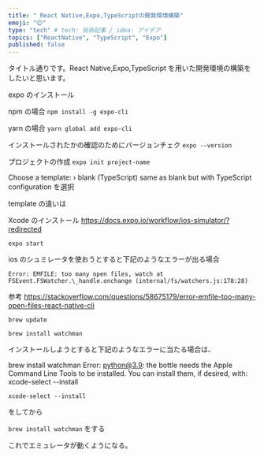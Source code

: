 ```yaml
---
title: " React Native,Expo,TypeScriptの開発環境構築"
emoji: "😊"
type: "tech" # tech: 技術記事 / idea: アイデア
topics: ["ReactNative", "TypeScript", "Expo"]
published: false
---
```


タイトル通りです。React Native,Expo,TypeScript を用いた開発環境の構築をしたいと思います。

expo のインストール

npm の場合
`npm install -g expo-cli`

yarn の場合
`yarn global add expo-cli`

インストールされたかの確認のためにバージョンチェク
`expo --version`

プロジェクトの作成
`expo init project-name`

Choose a template: › blank (TypeScript) same as blank but with TypeScript configuration
を選択

template の違いは

Xcode のインストール
https://docs.expo.io/workflow/ios-simulator/?redirected

`expo start`

ios のシュミレータを使おうとすると下記のようなエラーが出る場合

`Error: EMFILE: too many open files, watch at FSEvent.FSWatcher.\_handle.onchange (internal/fs/watchers.js:178:28)`

参考
https://stackoverflow.com/questions/58675179/error-emfile-too-many-open-files-react-native-cli

`brew update`

`brew install watchman`

インストールしようとすると下記のようなエラーに当たる場合は、

brew install watchman
Error: python@3.9: the bottle needs the Apple Command Line Tools to be installed.
You can install them, if desired, with:
xcode-select --install

`xcode-select --install`

をしてから

`brew install watchman` をする

これでエミュレータが動くようになる。
